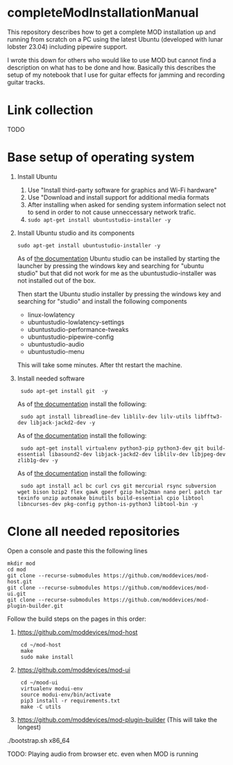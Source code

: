 # completeModInstallationManual
This repository describes how to get a complete MOD installation up and running from scratch on a PC using the latest Ubuntu (developed with lunar lobster 23.04) including pipewire support.

I wrote this down for others who would like to use MOD but cannot find a description on what has to be done and how. Basically this describes the setup of my notebook that I use for guitar effects for jamming and recording guitar tracks. 

# Link collection
TODO

# Base setup of operating system
1. Install Ubuntu
     1. Use "Install third-party software for graphics and Wi-Fi hardware"
     2. Use "Download and install support for additional media formats
     3. After installing when asked for sending system information select not to send in order to not cause unneccessary network trafic.
     4. `sudo apt-get install ubuntustudio-installer -y`

4. Install Ubuntu studio and its components
    
    `sudo apt-get install ubuntustudio-installer -y`

    As of [the documentation](https://ubuntustudio.org/ubuntu-studio-installer/) Ubuntu studio can be installed by starting the launcher by pressing the windows key and searching for "ubuntu studio" but that did not work for me as the ubuntustudio-installer was not installed out of the box.

    Then start the Ubuntu studio installer by pressing the windows key and searching for "studio" and install the following components
    
    * linux-lowlatency
    * ubuntustudio-lowlatency-settings
    * ubuntustudio-performance-tweaks
    * ubuntustudio-pipewire-config
    * ubuntustudio-audio
    * ubuntustudio-menu
    
    This will take some minutes. After tht restart the machine.

5. Install needed software

        sudo apt-get install git  -y
    
    As of [the documentation](https://github.com/moddevices/mod-host) install the following:
    
        sudo apt install libreadline-dev liblilv-dev lilv-utils libfftw3-dev libjack-jackd2-dev -y
    
    As of [the documentation](https://github.com/moddevices/mod-ui) install the following:
        
        sudo apt-get install virtualenv python3-pip python3-dev git build-essential libasound2-dev libjack-jackd2-dev liblilv-dev libjpeg-dev zlib1g-dev -y

    As of [the documentation](https://github.com/moddevices/mod-plugin-builder) install the following:
    
        sudo apt install acl bc curl cvs git mercurial rsync subversion wget bison bzip2 flex gawk gperf gzip help2man nano perl patch tar texinfo unzip automake binutils build-essential cpio libtool libncurses-dev pkg-config python-is-python3 libtool-bin -y

# Clone all needed repositories

Open a console and paste this the following lines

    mkdir mod
    cd mod
    git clone --recurse-submodules https://github.com/moddevices/mod-host.git
    git clone --recurse-submodules https://github.com/moddevices/mod-ui.git
    git clone --recurse-submodules https://github.com/moddevices/mod-plugin-builder.git

Follow the build steps on the pages in this order:
1. https://github.com/moddevices/mod-host
    
        cd ~/mod-host
        make
        sudo make install
    
3. https://github.com/moddevices/mod-ui

        cd ~/mood-ui
        virtualenv modui-env
        source modui-env/bin/activate
        pip3 install -r requirements.txt
        make -C utils

4. https://github.com/moddevices/mod-plugin-builder (This will take the longest)

./bootstrap.sh x86_64

TODO: Playing audio from browser etc. even when MOD is running
